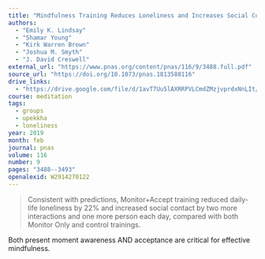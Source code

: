 ```yaml
---
title: "Mindfulness Training Reduces Loneliness and Increases Social Contact in a Randomized Controlled Trial"
authors:
  - "Emily K. Lindsay"
  - "Shamar Young"
  - "Kirk Warren Brown"
  - "Joshua M. Smyth"
  - "J. David Creswell"
external_url: "https://www.pnas.org/content/pnas/116/9/3488.full.pdf"
source_url: "https://doi.org/10.1073/pnas.1813588116"
drive_links:
  - "https://drive.google.com/file/d/1avT7Uu5lAXRRPVLCmdZMzjvprdxNnLIt/view?usp=drivesdk"
course: meditation
tags:
  - groups
  - upekkha
  - loneliness
year: 2019
month: feb
journal: pnas
volume: 116
number: 9
pages: "3488--3493"
openalexid: W2914270122
---
```


> Consistent with predictions, Monitor+Accept training reduced daily-life loneliness by 22% and increased social contact by two more interactions and one more person each day, compared with both Monitor Only and control trainings.

Both present moment awareness AND acceptance are critical for effective mindfulness.
